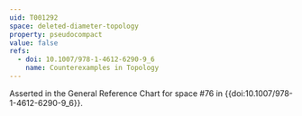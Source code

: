 ```yaml
---
uid: T001292
space: deleted-diameter-topology
property: pseudocompact
value: false
refs:
  - doi: 10.1007/978-1-4612-6290-9_6
    name: Counterexamples in Topology
---
```

Asserted in the General Reference Chart for space #76 in
{{doi:10.1007/978-1-4612-6290-9_6}}.
